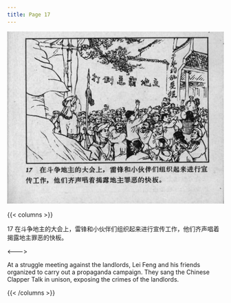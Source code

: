 ```yaml
---
title: Page 17
---
```


![leifeng page](./../../images/leifeng/seifert0522_lf_0023_0.jpg)

{{< columns >}}

17 在斗争地主的大会上，雷锋和小伙伴们组织起来进行宣传工作，他们齐声唱着揭露地主罪恶的快板。

<--->

At a struggle meeting against the landlords, Lei Feng and his friends organized to carry out a propaganda campaign. They sang the Chinese Clapper Talk in unison, exposing the crimes of the landlords. 

{{< /columns >}}
